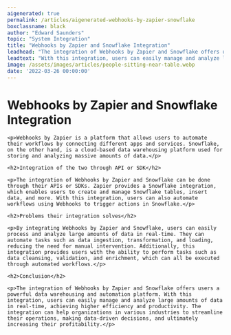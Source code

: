 ```yaml
---
aigenerated: true
permalink: /articles/aigenerated-webhooks-by-zapier-snowflake
boxclassname: black
author: "Edward Saunders"
topic: "System Integration"
title: "Webhooks by Zapier and Snowflake Integration"
leadhead: "The integration of Webhooks by Zapier and Snowflake offers users a powerful data warehousing and automation platform"
leadtext: "With this integration, users can easily manage and analyze large amounts of data in real-time, achieving higher efficiency and productivity. The integration can help organizations in various industries to streamline their operations, making data-driven decisions, and ultimately increasing their profitability."
image: /assets/images/articles/people-sitting-near-table.webp
date: '2022-03-26 00:00:00'
---
```

<div class="arttext">	<h1>Webhooks by Zapier and Snowflake Integration</h1>

	<p>Webhooks by Zapier is a platform that allows users to automate their workflows by connecting different apps and services. Snowflake, on the other hand, is a cloud-based data warehousing platform used for storing and analyzing massive amounts of data.</p>

	<h2>Integration of the two through API or SDK</h2>

	<p>The integration of Webhooks by Zapier and Snowflake can be done through their APIs or SDKs. Zapier provides a Snowflake integration, which enables users to create and manage Snowflake tables, insert data, and more. With this integration, users can also automate workflows using Webhooks to trigger actions in Snowflake.</p>

	<h2>Problems their integration solves</h2>

	<p>By integrating Webhooks by Zapier and Snowflake, users can easily process and analyze large amounts of data in real-time. They can automate tasks such as data ingestion, transformation, and loading, reducing the need for manual intervention. Additionally, this integration provides users with the ability to perform tasks such as data cleansing, validation, and enrichment, which can all be executed through automated workflows.</p>

	<h2>Conclusion</h2>

	<p>The integration of Webhooks by Zapier and Snowflake offers users a powerful data warehousing and automation platform. With this integration, users can easily manage and analyze large amounts of data in real-time, achieving higher efficiency and productivity. The integration can help organizations in various industries to streamline their operations, making data-driven decisions, and ultimately increasing their profitability.</p>

</div>